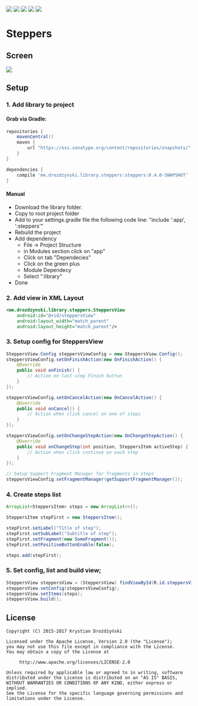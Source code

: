 <img src="https://api.travis-ci.org/drozdzynski/Steppers.svg" /> <a href="https://android-arsenal.com/details/1/3301"><img src="https://img.shields.io/badge/Android%20Arsenal-Steppers-green.svg?style=true"></a>
<a href="https://www.patreon.com/drozdzynski" rel="Patreon"><img src="https://img.shields.io/badge/donate-patreon-%23E6461A.svg" /></a>
<a href="https://gitter.im/drozdzynski/Steppers" rel="Gitter"><img src="https://img.shields.io/gitter/room/nwjs/nw.js.svg" /></a>
<a href="https://twitter.com/drozdzynskime" rel="some text"><img src="https://img.shields.io/twitter/follow/drozdzynskime.svg?style=social&label=Follow" /></a>

# Steppers

## Screen

<img src="https://drozdzynski.me/repo/steppers/screen.gif" />

## Setup

### 1. Add library to project

#### Grab via Gradle:
```groovy
repositories {
    mavenCentral()
    maven {
        url "https://oss.sonatype.org/content/repositories/snapshots/"
    }
}

dependencies {
    compile 'me.drozdzynski.library.steppers:steppers:0.4.0-SNAPSHOT'
}
```

#### Manual
* Download the library folder.
* Copy to root project folder
* Add to your settings.gradle file the following code line: "include ':app', ':steppers'"
* Rebuild the project
* Add dependency
    * File → Project Structure
    * in Modules section click on "app"
    * Click on tab "Dependecies"
    * Click on the green plus
    * Module Dependecy
    * Select ":library"
* Done

### 2. Add view in XML Layout
```xml
<me.drozdzynski.library.steppers.SteppersView
    android:id="@+id/steppersView"
    android:layout_width="match_parent"
    android:layout_height="match_parent"/>
```

### 3. Setup config for SteppersView
```java
SteppersView.Config steppersViewConfig = new SteppersView.Config();
steppersViewConfig.setOnFinishAction(new OnFinishAction() {
    @Override
    public void onFinish() {
        // Action on last step Finish button
    }
});

steppersViewConfig.setOnCancelAction(new OnCancelAction() {
    @Override
    public void onCancel() {
        // Action when click cancel on one of steps
    }
});

steppersViewConfig.setOnChangeStepAction(new OnChangeStepAction() {
    @Override
    public void onChangeStep(int position, SteppersItem activeStep) {
        // Action when click continue on each step
    }
});

// Setup Support Fragment Manager for fragments in steps
steppersViewConfig.setFragmentManager(getSupportFragmentManager());
```

### 4. Create steps list
```java
ArrayList<SteppersItem> steps = new ArrayList<>();

SteppersItem stepFirst = new SteppersItem();

stepFirst.setLabel("Title of step");
stepFirst.setSubLabel("Subtitle of step");
stepFirst.setFragment(new SomeFragment());
stepFirst.setPositiveButtonEnable(false);

steps.add(stepFirst);
```

### 5. Set config, list and build view;
```java
SteppersView steppersView = (SteppersView) findViewById(R.id.steppersView);
steppersView.setConfig(steppersViewConfig);
steppersView.setItems(steps);
steppersView.build();
```

## License
```
Copyright (C) 2015-2017 Krystian Drożdżyński

Licensed under the Apache License, Version 2.0 (the "License");
you may not use this file except in compliance with the License.
You may obtain a copy of the License at

     http://www.apache.org/licenses/LICENSE-2.0

Unless required by applicable law or agreed to in writing, software
distributed under the License is distributed on an "AS IS" BASIS,
WITHOUT WARRANTIES OR CONDITIONS OF ANY KIND, either express or implied.
See the License for the specific language governing permissions and
limitations under the License.
```
